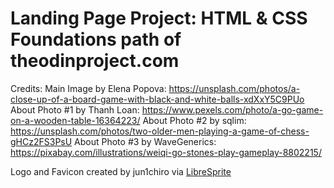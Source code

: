 # Landing Page Project: HTML & CSS Foundations path of theodinproject.com


Credits:
Main Image by Elena Popova: https://unsplash.com/photos/a-close-up-of-a-board-game-with-black-and-white-balls-xdXxY5C9PUo
About Photo #1 by Thanh Loan: https://www.pexels.com/photo/a-go-game-on-a-wooden-table-16364223/
About Photo #2 by sqlim: https://unsplash.com/photos/two-older-men-playing-a-game-of-chess-gHCz2FS3PsU
About Photo #3 by WaveGenerics: https://pixabay.com/illustrations/weiqi-go-stones-play-gameplay-8802215/

Logo and Favicon created by jun1chiro via [LibreSprite](https://libresprite.github.io/#!/)